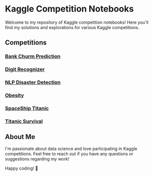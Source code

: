 # Kaggle Competition Notebooks

Welcome to my repository of Kaggle competition notebooks! Here you'll find my solutions and explorations for various Kaggle competitions.

## Competitions

### [Bank Churm Prediction](https://www.kaggle.com/competitions/playground-series-s4e1)

### [Digit Recognizer](https://www.kaggle.com/competitions/digit-recognizer)

### [NLP Disaster Detection](https://www.kaggle.com/competitions/nlp-getting-started)

### [Obesity](https://www.kaggle.com/competitions/playground-series-s4e2)

### [SpaceShip Titanic](https://www.kaggle.com/competitions/spaceship-titanic)

### [Titanic Survival](https://www.kaggle.com/competitions/titanic)


## About Me

I'm passionate about data science and love participating in Kaggle competitions. Feel free to reach out if you have any questions or suggestions regarding my work!

Happy coding! 🚀
